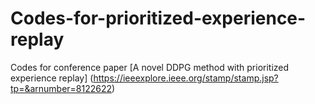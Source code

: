# Codes-for-prioritized-experience-replay
Codes for conference paper [A novel DDPG method with prioritized experience replay] (https://ieeexplore.ieee.org/stamp/stamp.jsp?tp=&arnumber=8122622)
